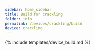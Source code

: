 ```yaml
---
sidebar: home_sidebar
title: Build for crackling
folder: info
permalink: /devices/crackling/build
device: crackling
---
```

{% include templates/device_build.md %}
